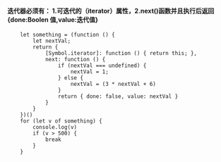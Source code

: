 #### 迭代器必须有： 1.可迭代的（iterator）属性，2.next()函数并且执行后返回{done:Boolen 值,value:迭代值}

        let something = (function () {
            let nextVal;
            return {
                [Symbol.iterator]: function () { return this; },
                next: function () {
                    if (nextVal === undefined) {
                        nextVal = 1;
                    } else {
                        nextVal = (3 * nextVal + 6)
                    }
                    return { done: false, value: nextVal }
                }
            }
        })()
        for (let v of something) {
            console.log(v)
            if (v > 500) {
                break
            }
        }
